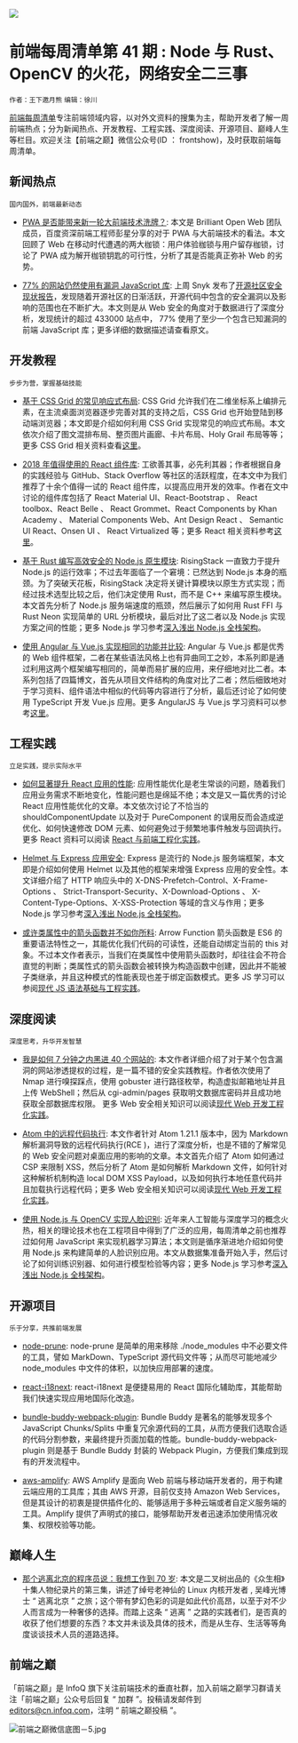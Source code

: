 ![](http://upload-images.jianshu.io/upload_images/1647496-739c0e4bf94a5d75.jpg?imageMogr2/auto-orient/strip%7CimageView2/2/w/1240)

# 前端每周清单第 41 期 : Node 与 Rust、OpenCV 的火花，网络安全二三事

`作者：王下邀月熊` `编辑：徐川`

[前端每周清单](http://www.infoq.com/cn/FE-Weekly)专注前端领域内容，以对外文资料的搜集为主，帮助开发者了解一周前端热点；分为新闻热点、开发教程、工程实践、深度阅读、开源项目、巅峰人生等栏目。欢迎关注【前端之巅】微信公众号(ID ： frontshow)，及时获取前端每周清单。

## 新闻热点

`国内国外，前端最新动态`

* [PWA 是否能带来新一轮大前端技术洗牌？](https://parg.co/U5t): 本文是 Brilliant Open Web 团队成员，百度资深前端工程师彭星分享的对于 PWA 与大前端技术的看法。本文回顾了 Web 在移动时代遭遇的两大枷锁：用户体验枷锁与用户留存枷锁，讨论了 PWA 成为解开枷锁钥匙的可行性，分析了其是否能真正弥补 Web 的劣势。

- [77% 的网站仍然使用有漏洞 JavaScript 库](https://snyk.io/blog/77-percent-of-sites-still-vulnerable/): 上周 Snyk 发布了[开源社区安全现状报告](https://snyk.io/stateofossecurity/)，发现随着开源社区的日渐活跃，开源代码中包含的安全漏洞以及影响的范围也在不断扩大。本文则是从 Web 安全的角度对于数据进行了深度分析，发现统计的超过 433000 站点中， 77% 使用了至少一个包含已知漏洞的前端 JavaScript 库；更多详细的数据描述请查看原文。

## 开发教程

`步步为营，掌握基础技能`

* [基于 CSS Grid 的常见响应式布局](https://parg.co/U5S): CSS Grid 允许我们在二维坐标系上编排元素，在主流桌面浏览器逐步完善对其的支持之后，CSS Grid 也开始登陆到移动端浏览器；本文即是介绍如何利用 CSS Grid 实现常见的响应式布局。本文依次介绍了图文混排布局、整页图片画廊、卡片布局、Holy Grail 布局等等；更多 CSS Grid 相关资料查看[这里](https://parg.co/Udh)。

* [2018 年值得使用的 React 组件库](https://parg.co/U5q): 工欲善其事，必先利其器；作者根据自身的实践经验与 GitHub、Stack Overflow 等社区的活跃程度，在本文中为我们推荐了十余个值得一试的 React 组件库，以提高应用开发的效率。作者在文中讨论的组件库包括了 React Material UI、React-Bootstrap 、 React toolbox、React Belle 、 React Grommet、React Components by Khan Academy 、 Material Components Web、Ant Design React 、 Semantic UI React、Onsen UI 、 React Virtualized 等；更多 React 相关资料参考[这里](https://parg.co/UHK)。

* [基于 Rust 编写高效安全的 Node.js 原生模块](https://parg.co/U5r): RisingStack 一直致力于提升 Node.js 的运行效率；不过去年面临了一个窘境：已然达到 Node.js 本身的瓶颈。为了突破天花板，RisingStack 决定将关键计算模块以原生方式实现；而经过技术选型比较之后，他们决定使用 Rust，而不是 C++ 来编写原生模块。本文首先分析了 Node.js 服务端速度的瓶颈，然后展示了如何用 Rust FFI 与 Rust Neon 实现简单的 URL 分析模块，最后对比了这二者以及 Node.js 实现方案之间的性能；更多 Node.js 学习参考[深入浅出 Node.js 全栈架构](https://parg.co/b2s)。

* [使用 Angular 与 Vue.js 实现相同的功能并比较](https://johnpapa.net/a-look-at-angular-alongside-vue-3/): Angular 与 Vue.js 都是优秀的 Web 组件框架，二者在某些语法风格上也有异曲同工之妙，本系列即是通过利用这两个框架编写相同的，简单而易扩展的应用，来仔细地对比二者。本系列包括了四篇博文，首先从项目文件结构的角度对比了二者；然后细致地对于学习资料、组件语法中相似的代码等内容进行了分析，最后还讨论了如何使用 TypeScript 开发 Vue.js 应用。更多 AngularJS 与 Vue.js 学习资料可以参考[这里](https://parg.co/UdC)。

## 工程实践

`立足实践，提示实际水平`

* [如何显著提升 React 应用的性能](https://parg.co/U59): 应用性能优化是老生常谈的问题，随着我们应用业务需求不断地变化，性能问题也是绵延不绝；本文是又一篇优秀的讨论 React 应用性能优化的文章。本文依次讨论了不恰当的 shouldComponentUpdate 以及对于 PureComponent 的误用反而会造成逆优化、如何快速修改 DOM 元素、如何避免过于频繁地事件触发与回调执行。更多 React 资料可以阅读 [React 与前端工程化实践](https://parg.co/U0I)。

* [Helmet 与 Express 应用安全](https://parg.co/U55): Express 是流行的 Node.js 服务端框架，本文即是介绍如何使用 Helmet 以及其他的框架来增强 Express 应用的安全性。本文详细介绍了 HTTP 响应头中的 X-DNS-Prefetch-Control、X-Frame-Options 、 Strict-Transport-Security、X-Download-Options 、 X-Content-Type-Options、X-XSS-Protection 等域的含义与作用；更多 Node.js 学习参考[深入浅出 Node.js 全栈架构](https://parg.co/b2s)。

* [或许类属性中的箭头函数并不如你所料](https://parg.co/U5R): Arrow Function 箭头函数是 ES6 的重要语法特性之一，其能优化我们代码的可读性，还能自动绑定当前的 this 对象。不过本文作者表示，当我们在类属性中使用箭头函数时，却往往会不符合直觉的判断；类属性式的箭头函数会被转换为构造函数中创建，因此并不能被子类继承，并且这种模式的性能表现也差于绑定函数模式。更多 JS 学习可以参阅[现代 JS 语法基础与工程实践](https://parg.co/bxN)。

## 深度阅读

`深度思考，升华开发智慧`

* [我是如何 7 分钟之内黑进 40 个网站的](https://parg.co/U5b): 本文作者详细介绍了对于某个包含漏洞的网站渗透提权的过程，是一篇不错的安全实践教程。作者依次使用了 Nmap 进行嗅探踩点，使用 gobuster 进行路径枚举，构造虚拟邮箱地址并且上传 WebShell；然后从 cgi-admin/pages 获取明文数据库密码并且成功地获取全部数据库权限。 更多 Web 安全相关知识可以阅读[现代 Web 开发工程化实践](https://parg.co/UHO)。

* [Atom 中的远程代码执行](https://parg.co/U56): 本文作者针对 Atom 1.21.1 版本中，因为 Markdown 解析漏洞导致的远程代码执行(RCE )，进行了深度分析，也是不错的了解常见的 Web 安全问题对桌面应用的影响的文章。本文首先介绍了 Atom 如何通过 CSP 来限制 XSS，然后分析了 Atom 是如何解析 Markdown 文件，如何针对这种解析机制构造 local DOM XSS Payload，以及如何执行本地任意代码并且加载执行远程代码；更多 Web 安全相关知识可以阅读[现代 Web 开发工程化实践](https://parg.co/UHO)。

* [使用 Node.js 与 OpenCV 实现人脸识别](https://parg.co/U5P): 近年来人工智能与深度学习的概念火热，相关的理论技术也在工程项目中得到了广泛的应用，每周清单之前也推荐过如何用 JavaScript 来实现机器学习算法；本文则是循序渐进地介绍如何使用 Node.js 来构建简单的人脸识别应用。本文从数据集准备开始入手，然后讨论了如何训练识别器、如何进行模型检验等内容；更多 Node.js 学习参考[深入浅出 Node.js 全栈架构](https://parg.co/b2s)。

## 开源项目

`乐于分享，共推前端发展`

* [node-prune](https://github.com/tj/node-prune): node-prune 是简单的用来移除 ./node_modules 中不必要文件的工具，譬如 MarkDown、TypeScript 源代码文件等；从而尽可能地减少 node_modules 中文件的体积，以加快应用部署的速度。

* [react-i18next](https://github.com/i18next/react-i18next): react-i18next 是便捷易用的 React 国际化辅助库，其能帮助我们快速实现应用地国际化改造。

* [bundle-buddy-webpack-plugin](https://parg.co/U5k): Bundle Buddy 是著名的能够发现多个 JavaScript Chunks/Splits 中重复冗余源代码的工具，从而方便我们选取合适的代码分割参数，来最终提升页面加载的性能。bundle-buddy-webpack-plugin 则是基于 Bundle Buddy 封装的 Webpack Plugin，方便我们集成到现有的开发流程中。

* [aws-amplify](https://github.com/aws/aws-amplify): AWS Amplify 是面向 Web 前端与移动端开发者的，用于构建云端应用的工具库；其由 AWS 开源，目前仅支持 Amazon Web Services，但是其设计的初衷是提供插件化的、能够适用于多种云端或者自定义服务端的工具。Amplify 提供了声明式的接口，能够帮助开发者迅速添加使用情况收集、权限校验等功能。

## 巅峰人生

* [那个逃离北京的程序员说：我想工作到 70 岁](https://parg.co/U5M): 本文是二叉树出品的《众生相》十集人物纪录片的第三集，讲述了绰号老神仙的 Linux 内核开发者 , 吴峰光博士 “ 逃离北京 ” 之旅；这个带有梦幻色彩的词是如此代价高昂，以至于对不少人而言成为一种奢侈的选择。而踏上这条 “ 逃离 ” 之路的实践者们，是否真的收获了他们想要的东西？本文并未谈及具体的技术，而是从生存、生活等等角度谈谈技术人员的道路选择。

## 前端之巅

「前端之巅」是 InfoQ 旗下关注前端技术的垂直社群，加入前端之巅学习群请关注「前端之巅」公众号后回复 “ 加群 ”。投稿请发邮件到 editors@cn.infoq.com，注明 “ 前端之巅投稿 ”。

![前端之巅微信底图－5.jpg](http://upload-images.jianshu.io/upload_images/1647496-01712a993d2b23de.jpg?imageMogr2/auto-orient/strip%7CimageView2/2/w/1240)
